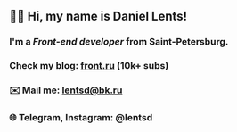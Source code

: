 ## 👋🏻 Hi, my name is **Daniel Lents**!
### I'm a *Front-end developer* from Saint-Petersburg.
### Check my blog: [front.ru](https://www.instagram.com/front.ru/) (10k+ subs) 
### ✉️ Mail me: lentsd@bk.ru
### 🌐 Telegram, Instagram: @lentsd
